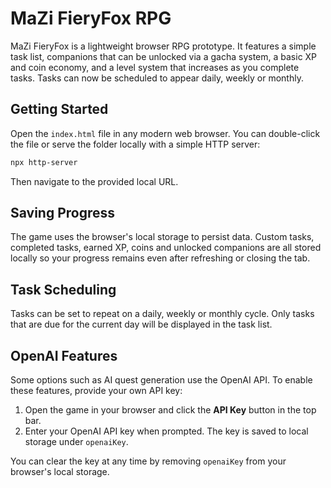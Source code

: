 # MaZi FieryFox RPG

MaZi FieryFox is a lightweight browser RPG prototype. It features a simple task list, companions that can be unlocked via a gacha system, a basic XP and coin economy, and a level system that increases as you complete tasks. Tasks can now be scheduled to appear daily, weekly or monthly.

## Getting Started

Open the `index.html` file in any modern web browser. You can double-click the file or serve the folder locally with a simple HTTP server:

```bash
npx http-server
```

Then navigate to the provided local URL.


## Saving Progress

The game uses the browser's local storage to persist data. Custom tasks, completed tasks, earned XP, coins and unlocked companions are all stored locally so your progress remains even after refreshing or closing the tab.

## Task Scheduling

Tasks can be set to repeat on a daily, weekly or monthly cycle. Only tasks that are due for the current day will be displayed in the task list.

## OpenAI Features

Some options such as AI quest generation use the OpenAI API. To enable these features, provide your own API key:

1. Open the game in your browser and click the **API Key** button in the top bar.
2. Enter your OpenAI API key when prompted. The key is saved to local storage under `openaiKey`.

You can clear the key at any time by removing `openaiKey` from your browser's local storage.


